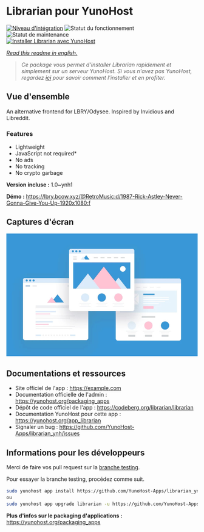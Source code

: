 <!--
N.B.: This README was automatically generated by https://github.com/YunoHost/apps/tree/master/tools/README-generator
It shall NOT be edited by hand.
-->

# Librarian pour YunoHost

[![Niveau d'intégration](https://dash.yunohost.org/integration/librarian.svg)](https://dash.yunohost.org/appci/app/librarian) ![Statut du fonctionnement](https://ci-apps.yunohost.org/ci/badges/librarian.status.svg) ![Statut de maintenance](https://ci-apps.yunohost.org/ci/badges/librarian.maintain.svg)  
[![Installer Librarian avec YunoHost](https://install-app.yunohost.org/install-with-yunohost.svg)](https://install-app.yunohost.org/?app=librarian)

*[Read this readme in english.](./README.md)*

> *Ce package vous permet d'installer Librarian rapidement et simplement sur un serveur YunoHost.
Si vous n'avez pas YunoHost, regardez [ici](https://yunohost.org/#/install) pour savoir comment l'installer et en profiter.*

## Vue d'ensemble

An alternative frontend for LBRY/Odysee. Inspired by Invidious and Libreddit.

### Features

- Lightweight
- JavaScript not required*
- No ads
- No tracking
- No crypto garbage


**Version incluse :** 1.0~ynh1

**Démo :** https://lbry.bcow.xyz/@RetroMusic:d/1987-Rick-Astley-Never-Gonna-Give-You-Up-1920x1080:f

## Captures d'écran

![Capture d'écran de Librarian](./doc/screenshots/example.jpg)

## Documentations et ressources

* Site officiel de l'app : <https://example.com>
* Documentation officielle de l'admin : <https://yunohost.org/packaging_apps>
* Dépôt de code officiel de l'app : <https://codeberg.org/librarian/librarian>
* Documentation YunoHost pour cette app : <https://yunohost.org/app_librarian>
* Signaler un bug : <https://github.com/YunoHost-Apps/librarian_ynh/issues>

## Informations pour les développeurs

Merci de faire vos pull request sur la [branche testing](https://github.com/YunoHost-Apps/librarian_ynh/tree/testing).

Pour essayer la branche testing, procédez comme suit.

``` bash
sudo yunohost app install https://github.com/YunoHost-Apps/librarian_ynh/tree/testing --debug
ou
sudo yunohost app upgrade librarian -u https://github.com/YunoHost-Apps/librarian_ynh/tree/testing --debug
```

**Plus d'infos sur le packaging d'applications :** <https://yunohost.org/packaging_apps>
